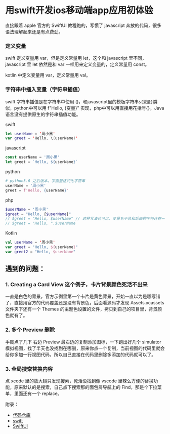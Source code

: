 # 用swift开发ios移动端app应用初体验

直接跟着 apple 官方的 SwiftUI 教程跑的，写惯了 javascript 奔放的代码，很多语法理解起来还是有点费劲。

### 定义变量
swift 定义变量用 var，但是定义常量用 let，这个和 javascript 里不同，javascript 里 let 依然是和 var 一样用来定义变量的，定义常量用 const。

kotlin 中定义变量用 var，定义常量用 val。

### 字符串中插入变量（字符串插值）
swift 字符串插值是在字符串中使用 \()，和javascript里的模板字符串`${变量}`类似，python中可以用 f"Hello, {变量}" 实现，php中可以用直接用花括号{}，Java语言没有提供原生的字符串插值功能。

swift
```swift
let userName = '周小黑'
var greet = 'Hello, \(userName)'
```

javascript
```javascript
const userName = '周小黑'
let greet = `Hello, ${userName}`
```

python
```python
# python3.6 之后版本，字面量格式化字符串
userName = '周小黑'
greet = f'Hello, {userName}'
```

php
```php
$userName = '周小黑'
$greet = "Hello, {$userName}"
// $greet = "Hello, $userName" // 这种写法也可以，变量名不会和后面的字符连在一起产生歧义也可以不要 {}，但是必须要用双引号不能单引号
// $greet = "Hello, ".$userName
```

Kotlin
```Kotlin
val userName = '周小黑'
var greet = "Hello, ${userName}"
var greet2 = "Hello, $userName"
```

## 遇到的问题：

### 1. Creating a Card View 这个例子，卡片背景颜色死活不出来
一直是白色的背景，官方示例里第一个卡片是黄色背景，开始一直以为是哪写错了，直接用官方的代码覆盖还是没有背景色，后面看源码才发现 Assets.xcassets 文件夹下还有一个 Themes 的主题色设置的文件，拷贝到自己的项目里，背景颜色就有了。

### 2. 多个 Preview 删除
手贱点了几下 右边 Preview 最右边的复制添加图标，一下跑出好几个 simulator 模拟视图，找了半天也没找到在哪删，原来你点一个复制，当前视图的代码里就会给你多加一行视图代码，所以自己直接在代码里删除多添加的代码就可以了。

### 3. 全局搜索替换内容
点 xcode 里的放大镜只发现搜索，死活没找到像 vscode 里辣么方便的替换功能，原来默认的是搜索，自己点下搜索那的面包屑导航上的 Find，那是个下拉菜单，里面还有一个 replace。

附录：
* [代码仓库](https://github.com/cafehaus/wordpress-ios)
* [swift](https://www.swift.org/)
* [SwiftUI](https://developer.apple.com/tutorials/swiftui)